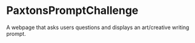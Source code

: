 # PaxtonsPromptChallenge
A webpage that asks users questions and displays an art/creative writing prompt. 

